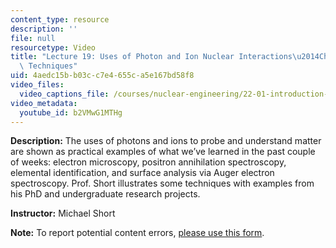 ```yaml
---
content_type: resource
description: ''
file: null
resourcetype: Video
title: "Lecture 19: Uses of Photon and Ion Nuclear Interactions\u2014Characterization\
  \ Techniques"
uid: 4aedc15b-b03c-c7e4-655c-a5e167bd58f8
video_files:
  video_captions_file: /courses/nuclear-engineering/22-01-introduction-to-nuclear-engineering-and-ionizing-radiation-fall-2016/lecture-videos/uses-of-photon-and-ion-nuclear-interactions2014characterization-techniques/b2VMwG1MTHg.vtt
video_metadata:
  youtube_id: b2VMwG1MTHg
---
```


**Description:** The uses of photons and ions to probe and understand matter are shown as practical examples of what we’ve learned in the past couple of weeks: electron microscopy, positron annihilation spectroscopy, elemental identification, and surface analysis via Auger electron spectroscopy. Prof. Short illustrates some techniques with examples from his PhD and undergraduate research projects.

**Instructor:** Michael Short

**Note:** To report potential content errors, [please use this form](https://forms.gle/8B2zcUvfCtgJdTdE7).